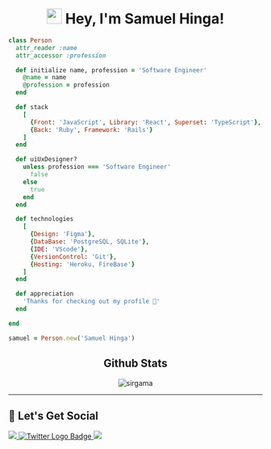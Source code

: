 <h1 align="center"><img src="https://raw.githubusercontent.com/iampavangandhi/iampavangandhi/master/gifs/Hi.gif" width="30px"> Hey, I'm Samuel Hinga!</h1>


```ruby
class Person
  attr_reader :name
  attr_accessor :profession

  def initialize name, profession = 'Software Engineer'
    @name = name
    @profession = profession
  end

  def stack
    [
      {Front: 'JavaScript', Library: 'React', Superset: 'TypeScript'}, 
      {Back: 'Ruby', Framework: 'Rails'}
    ]
  end

  def uiUxDesigner?
    unless profession === 'Software Engineer'
      false
    else
      true
    end
  end

  def technologies
    [
      {Design: 'Figma'},
      {DataBase: 'PostgreSQL, SQLite'},
      {IDE: 'VScode'},
      {VersionControl: 'Git'},
      {Hosting: 'Heroku, FireBase'}
    ]
  end

  def appreciation
    'Thanks for checking out my profile 🤗'
  end

end

samuel = Person.new('Samuel Hinga')
```


<h2 align="center">Github Stats</h2>
<p align="center"><img align="center" src="https://github-readme-streak-stats.herokuapp.com/?user=SKHinga&theme=tokyonight&" alt="sirgama" /></p><hr>

## 🥳 Let's Get Social
<!-- 🌐 Follow me around the web! -->
<a href="mailto:samuelkinuthia700@gmail.com" target="_blank">
<img src="https://img.shields.io/badge/Gmail-D14836?style=for-the-badge&logo=gmail&logoColor=white">
</a>
<a href="https://www.twitter.com/b_a_d_e_h" target="_blank">
    <img 
        src="https://img.shields.io/badge/Twitter-1DA1F2?style=for-the-badge&logo=twitter&logoColor=white"
        alt="Twitter Logo Badge"
    >
</a>
<a href="https://www.linkedin.com/in/samuelhinga/" target="_blank">
<img src="https://img.shields.io/badge/linkedin-%230077B5.svg?style=for-the-badge&logo=linkedin&logoColor=white"></a>
